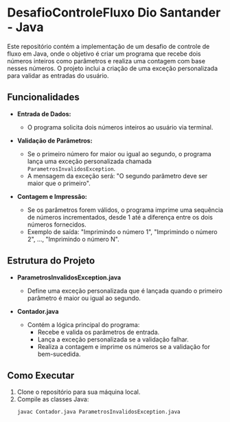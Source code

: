 # DesafioControleFluxo Dio Santander - Java

Este repositório contém a implementação de um desafio de controle de fluxo em Java, onde o objetivo é criar um programa que recebe dois números inteiros como parâmetros e realiza uma contagem com base nesses números. O projeto inclui a criação de uma exceção personalizada para validar as entradas do usuário.

## Funcionalidades

- **Entrada de Dados:**
  - O programa solicita dois números inteiros ao usuário via terminal.
  
- **Validação de Parâmetros:**
  - Se o primeiro número for maior ou igual ao segundo, o programa lança uma exceção personalizada chamada `ParametrosInvalidosException`.
  - A mensagem da exceção será: "O segundo parâmetro deve ser maior que o primeiro".

- **Contagem e Impressão:**
  - Se os parâmetros forem válidos, o programa imprime uma sequência de números incrementados, desde 1 até a diferença entre os dois números fornecidos.
  - Exemplo de saída: "Imprimindo o número 1", "Imprimindo o número 2", ..., "Imprimindo o número N".

## Estrutura do Projeto

- **ParametrosInvalidosException.java**
  - Define uma exceção personalizada que é lançada quando o primeiro parâmetro é maior ou igual ao segundo.
  
- **Contador.java**
  - Contém a lógica principal do programa:
    - Recebe e valida os parâmetros de entrada.
    - Lança a exceção personalizada se a validação falhar.
    - Realiza a contagem e imprime os números se a validação for bem-sucedida.

## Como Executar

1. Clone o repositório para sua máquina local.
2. Compile as classes Java:
   ```sh
   javac Contador.java ParametrosInvalidosException.java

